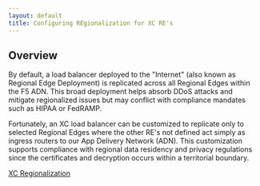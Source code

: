 ```yaml
---
layout: default
title: Configuring REgionalization for XC RE's
---
```


## Overview

By default, a load balancer deployed to the "Internet" (also known as Regional Edge Deployment) is replicated across all Regional Edges within the F5 ADN. This broad deployment helps absorb DDoS attacks and mitigate regionalized issues but may conflict with compliance mandates such as HIPAA or FedRAMP.

Fortunately, an XC load balancer can be customized to replicate only to selected Regional Edges where the other RE's not defined act simply as ingress routers to our App Delivery Network (ADN). This customization supports compliance with regional data residency and privacy regulations since the certificates and decryption occurs within a territorial boundary.

[XC Regionalization](https://community.f5.com/kb/technicalarticles/f5-distributed-cloud---regional-decryption-with-virtual-sites/307273)
